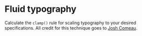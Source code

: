 # Fluid typography

<p align="center>
  <img src="/public/logo512.png">
</p>

Calculate the `clamp()` rule for scaling typography to your desired specifications.
All credit for this technique goes to [Josh Comeau](joshwcomeau.com/).